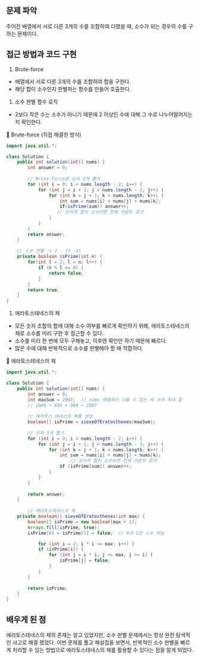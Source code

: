 ## 문제 파악

주어진 배열에서 서로 다른 3개의 수를 조합하여 더했을 때, 소수가 되는 경우의 수를 구하는 문제이다.

## 접근 방법과 코드 구현

1. Brute-force
- 배열에서 서로 다른 3개의 수를 조합하여 합을 구한다.
- 해당 합이 소수인지 판별하는 함수를 만들어 호출한다.

1. 소수 판별 함수 로직
- 2보다 작은 수는 소수가 아니기 때문에 2 이상인 수에 대해 그 수로 나누어떨어지는지 확인한다.

💟 Brute-force (직접 해결한 방식)

```java
import java.util.*;

class Solution {
    public int solution(int[] nums) {
        int answer = 0;
        
        // Brute-force로 숫자 3개 뽑기
        for (int i = 0; i < nums.length - 2; i++) {
            for (int j = i + 1; j < nums.length - 1; j++) {
                for (int k = j + 1; k < nums.length; k++) {
                    int sum = nums[i] + nums[j] + nums[k];
                    if(isPrime(sum)) answer++;
                   // 숫자의 합이 소수이면 전체 카운트 증가
                }
            }
        }
        return answer;
    }
    
    // 소수 판별 -> 2 - (n -1)
    private boolean isPrime(int n) {
        for(int l = 2; l < n; l++) {
            if (n % l == 0) {
                return false;
            }
        }
        return true;
    }
}
```

1. 에라토스테네스의 체
- 모든 숫자 조합의 합에 대해 소수 여부를 빠르게 확인하기 위해, 에라토스테네스의 체로 소수를 미리 구한 후 접근할 수 있다.
- 소수를 미리 한 번에 모두 구해놓고, 이후엔 확인만 하기 때문에 빠르다.
- 많은 수에 대해 반복적으로 소수를 판별해야 할 때 적합하다.

💟 에라토스테네스의 체

```java
import java.util.*;

class Solution {
    public int solution(int[] nums) {
        int answer = 0;
        int maxSum = 2997;  // nums 배열에서 나올 수 있는 세 수의 최대 합
        // 1000 + 999 + 998 = 2997
        
        // 에라토스 테네스의 체를 생성
        boolean[] isPrime = sieveOfEratosthenes(maxSum);
        
        // 숫자 3개 뽑기 
        for (int i = 0; i < nums.length - 2; i++) {
            for (int j = i + 1; j < nums.length - 1; j++) {
                for (int k = j + 1; k < nums.length; k++) {
                    int sum = nums[i] + nums[j] + nums[k];
                		// 숫자의 합이 소수이면 전체 카운트 증가
                    if (isPrime[sum]) answer++;
                }
            }
        }
        
        return answer;
    }
		
		// 에라토스테네스의 체 
    private boolean[] sieveOfEratosthenes(int max) {
        boolean[] isPrime = new boolean[max + 1];
        Arrays.fill(isPrime, true);
        isPrime[0] = isPrime[1] = false;  // 0과 1은 소수 아님

	        for (int i = 2; i * i <= max; i++) {
            if (isPrime[i]) {
                for (int j = i * i; j <= max; j += i) {
                    isPrime[j] = false;
                } 
            }
        }
        
        return isPrime;
    }
}
```

## 배우게 된 점

에라토스테네스의 체의 존재는 알고 있었지만, 소수 판별 문제에서는 항상 완전 탐색적인 사고로 해결 했었다. 이번 문제를 풀고 해설집을 보면서, 반복적인 소수 판별을 빠르게 처리할 수 있는 방법으로 에라토스테네스의 체를 활용할 수 있다는 점을 알게 되었다.